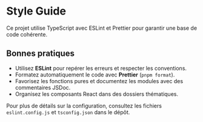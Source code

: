 # Style Guide

Ce projet utilise TypeScript avec ESLint et Prettier pour garantir une base de code cohérente.

## Bonnes pratiques

- Utilisez **ESLint** pour repérer les erreurs et respecter les conventions.
- Formatez automatiquement le code avec **Prettier** (`pnpm format`).
- Favorisez les fonctions pures et documentez les modules avec des commentaires JSDoc.
- Organisez les composants React dans des dossiers thématiques.

Pour plus de détails sur la configuration, consultez les fichiers `eslint.config.js` et `tsconfig.json` dans le dépôt.
